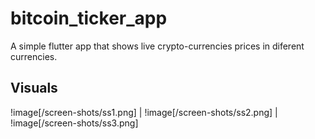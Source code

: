 # bitcoin_ticker_app

A simple flutter app that shows live crypto-currencies prices in diferent currencies.

## Visuals

!image[/screen-shots/ss1.png] | !image[/screen-shots/ss2.png] | !image[/screen-shots/ss3.png]
